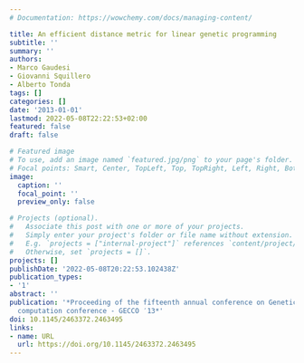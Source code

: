 ```yaml
---
# Documentation: https://wowchemy.com/docs/managing-content/

title: An efficient distance metric for linear genetic programming
subtitle: ''
summary: ''
authors:
- Marco Gaudesi
- Giovanni Squillero
- Alberto Tonda
tags: []
categories: []
date: '2013-01-01'
lastmod: 2022-05-08T22:22:53+02:00
featured: false
draft: false

# Featured image
# To use, add an image named `featured.jpg/png` to your page's folder.
# Focal points: Smart, Center, TopLeft, Top, TopRight, Left, Right, BottomLeft, Bottom, BottomRight.
image:
  caption: ''
  focal_point: ''
  preview_only: false

# Projects (optional).
#   Associate this post with one or more of your projects.
#   Simply enter your project's folder or file name without extension.
#   E.g. `projects = ["internal-project"]` references `content/project/deep-learning/index.md`.
#   Otherwise, set `projects = []`.
projects: []
publishDate: '2022-05-08T20:22:53.102438Z'
publication_types:
- '1'
abstract: ''
publication: '*Proceeding of the fifteenth annual conference on Genetic and evolutionary
  computation conference - GECCO ′13*'
doi: 10.1145/2463372.2463495
links:
- name: URL
  url: https://doi.org/10.1145/2463372.2463495
---
```

